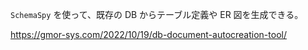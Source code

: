 `SchemaSpy` を使って、既存の DB からテーブル定義や ER 図を生成できる。

https://gmor-sys.com/2022/10/19/db-document-autocreation-tool/
